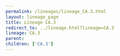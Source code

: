 ```yaml
---
permalink: /lineages/lineage_CA.3.html
layout: lineage_page
title: Lineage CA.3
redirect_to: ../lineage.html?lineage=CA.3
lineage: CA.3
parent: 
children: ['CA.3']
---
```

